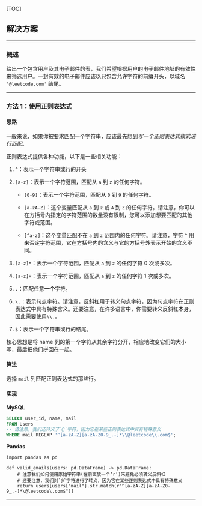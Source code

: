 [TOC]

## 解决方案

---

### 概述

给出一个包含用户及其电子邮件的表，我们希望根据用户的电子邮件地址的有效性来筛选用户。一封有效的电子邮件应该以只包含允许字符的前缀开头，以域名 `'@leetcode.com'` 结尾。

---

### 方法 1：使用正则表达式

#### 思路

一般来说，如果你被要求匹配一个字符串，应该最先想到*写一个正则表达式模式进行匹配*。

正则表达式提供各种功能，以下是一些相关功能：

1. `^`：表示一个字符串或行的开头

1. `[a-z]`：表示一个字符范围，匹配从 `a` 到 `z` 的任何字符。

    * `[0-9]`：表示一个字符范围，匹配从 `0` 到 `9` 的任何字符。

    * `[a-zA-Z]`：这个变量匹配从 `a` 到 `z` 或 `A` 到 `Z` 的任何字符。请注意，你可以在方括号内指定的字符范围的数量没有限制，您可以添加想要匹配的其他字符或范围。

    * `[^a-z]`：这个变量匹配不在 `a` 到 `z` 范围内的任何字符。请注意，字符 `^` 用来否定字符范围，它在方括号内的含义与它的方括号外表示开始的含义不同。

1. `[a-z]*`：表示一个字符范围，匹配从 `a` 到 `z` 的任何字符 0 次或多次。

1. `[a-z]+`：表示一个字符范围，匹配从 `a` 到 `z` 的任何字符 1 次或多次。

1. `.`：匹配任意**一个**字符。

1. `\.`：表示句点字符。请注意，反斜杠用于转义句点字符，因为句点字符在正则表达式中具有特殊含义。还要注意，在许多语言中，你需要转义反斜杠本身，因此需要使用`\\.`。

1. `$`：表示一个字符串或行的结尾。

核心思想是将 name 列的第一个字符从其余字符分开，相应地改变它们的大小写，最后把他们拼回在一起。

#### 算法

选择 `mail` 列匹配正则表达式的那些行。

#### 实现

**MySQL**

```sql
SELECT user_id, name, mail
FROM Users
-- 请注意，我们还转义了`@`字符，因为它在某些正则表达式中具有特殊意义
WHERE mail REGEXP '^[a-zA-Z][a-zA-Z0-9_.-]*\\@leetcode\\.com$';
```

**Pandas**

```python3
import pandas as pd

def valid_emails(users: pd.DataFrame) -> pd.DataFrame:
    # 注意我们如何使用原始字符串(在前面放一个‘r’)来避免必须转义反斜杠
    # 还要注意，我们对`@`字符进行了转义，因为它在某些正则表达式中具有特殊意义
    return users[users["mail"].str.match(r"^[a-zA-Z][a-zA-Z0-9_.-]*\@leetcode\.com$")]
```

---
